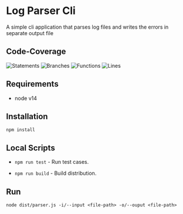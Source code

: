 # Log Parser Cli
A simple cli application that parses log files and writes the errors in separate output file

## Code-Coverage
![Statements](./coverage/badge-statements.svg)
![Branches](./coverage/badge-branches.svg)
![Functions](./coverage/badge-functions.svg)
![Lines](./coverage/badge-lines.svg)

## Requirements
- node v14

## Installation
```npm install```

## Local Scripts
- `npm run test` - Run test cases.

- `npm run build` - Build distribution.

## Run
```node dist/parser.js -i/--input <file-path> -o/--ouput <file-path>```


